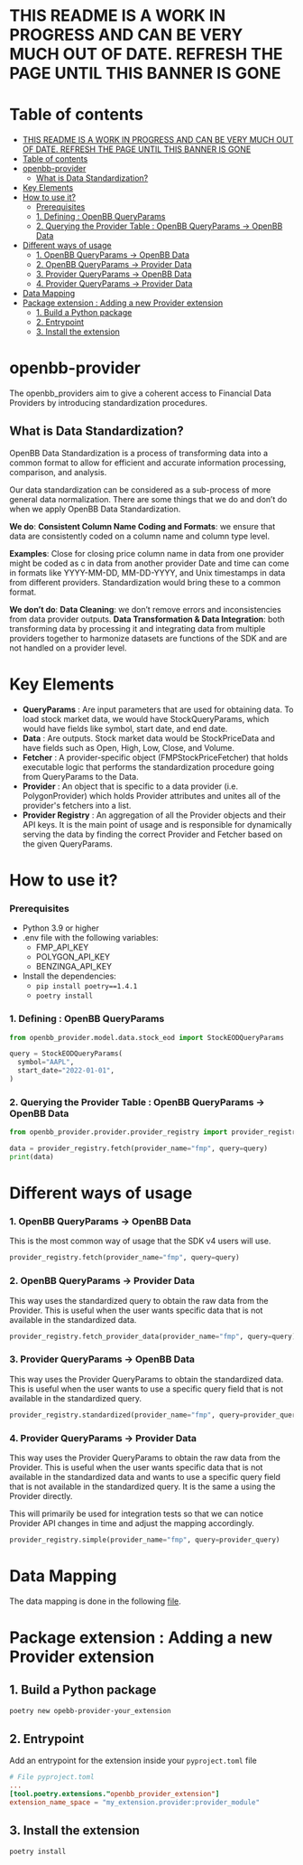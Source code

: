 # THIS README IS A WORK IN PROGRESS AND CAN BE VERY MUCH OUT OF DATE. REFRESH THE PAGE UNTIL THIS BANNER IS GONE

# Table of contents

- [THIS README IS A WORK IN PROGRESS AND CAN BE VERY MUCH OUT OF DATE. REFRESH THE PAGE UNTIL THIS BANNER IS GONE](#this-readme-is-a-work-in-progress-and-can-be-very-much-out-of-date-refresh-the-page-until-this-banner-is-gone)
- [Table of contents](#table-of-contents)
- [openbb-provider](#openbb-provider)
  - [What is Data Standardization?](#what-is-data-standardization)
- [Key Elements](#key-elements)
- [How to use it?](#how-to-use-it)
    - [Prerequisites](#prerequisites)
    - [1. Defining : OpenBB QueryParams](#1-defining--openbb-queryparams)
    - [2. Querying the Provider Table : OpenBB QueryParams -\> OpenBB Data](#2-querying-the-provider-table--openbb-queryparams---openbb-data)
- [Different ways of usage](#different-ways-of-usage)
    - [1. OpenBB QueryParams -\> OpenBB Data](#1-openbb-queryparams---openbb-data)
    - [2. OpenBB QueryParams -\> Provider Data](#2-openbb-queryparams---provider-data)
    - [3. Provider QueryParams -\> OpenBB Data](#3-provider-queryparams---openbb-data)
    - [4. Provider QueryParams -\> Provider Data](#4-provider-queryparams---provider-data)
- [Data Mapping](#data-mapping)
- [Package extension : Adding a new Provider extension](#package-extension--adding-a-new-provider-extension)
  - [1. Build a Python package](#1-build-a-python-package)
  - [2. Entrypoint](#2-entrypoint)
  - [3. Install the extension](#3-install-the-extension)

# openbb-provider

The openbb_providers aim to give a coherent access to Financial Data Providers by introducing standardization procedures.

## What is Data Standardization?
OpenBB Data Standardization is a process of transforming data into a common format to allow for efficient and accurate information processing, comparison, and analysis.

Our data standardization can be considered as a sub-process of more general data normalization. There are some things that we do and don’t do when we apply OpenBB Data Standardization.

**We do**:
**Consistent Column Name Coding and Formats**: we ensure that data are consistently coded on a column name and column type level.

**Examples**:
Close for closing price column name in data from one provider might be coded as c in data from another provider Date and time can come in formats like YYYY-MM-DD, MM-DD-YYYY, and Unix timestamps in data from different providers. Standardization would bring these to a common format.

**We don’t do**:
**Data Cleaning**: we don’t remove errors and inconsistencies from data provider outputs.
**Data Transformation & Data Integration**: both transforming data by processing it and integrating data from multiple providers together to harmonize datasets are functions of the SDK and are not handled on a provider level.

# Key Elements

- **QueryParams** : Are input parameters that are used for obtaining data. To load stock market data, we would have StockQueryParams, which would have fields like symbol, start date, and end date.
- **Data** : Are outputs. Stock market data would be StockPriceData and have fields such as Open, High, Low, Close, and Volume.
- **Fetcher** : A provider-specific object (FMPStockPriceFetcher) that holds executable logic that performs the standardization procedure going from QueryParams to the Data.
- **Provider** : An object that is specific to a data provider (i.e. PolygonProvider) which holds Provider attributes and unites all of the provider's fetchers into a list.
- **Provider Registry** : An aggregation of all the Provider objects and their API keys. It is the main point of usage and is responsible for dynamically serving the data by finding the correct Provider and Fetcher based on the given QueryParams.
# How to use it?

### Prerequisites

- Python 3.9 or higher
- .env file with the following variables:
  - FMP_API_KEY
  - POLYGON_API_KEY
  - BENZINGA_API_KEY
- Install the dependencies:
  - `pip install poetry==1.4.1`
  - `poetry install`

### 1. Defining : OpenBB QueryParams

```python
from openbb_provider.model.data.stock_eod import StockEODQueryParams

query = StockEODQueryParams(
  symbol="AAPL",
  start_date="2022-01-01",
)
```

### 2. Querying the Provider Table : OpenBB QueryParams -> OpenBB Data

```python
from openbb_provider.provider.provider_registry import provider_registry

data = provider_registry.fetch(provider_name="fmp", query=query)
print(data)
```

# Different ways of usage

### 1. OpenBB QueryParams -> OpenBB Data

This is the most common way of usage that the SDK v4 users will use.

```python
provider_registry.fetch(provider_name="fmp", query=query)
```

### 2. OpenBB QueryParams -> Provider Data

This way uses the standardized query to obtain the raw data from the Provider. This is useful when the user wants specific data that is not available in the standardized data.

```python
provider_registry.fetch_provider_data(provider_name="fmp", query=query)
```

### 3. Provider QueryParams -> OpenBB Data

This way uses the Provider QueryParams to obtain the standardized data. This is useful when the user wants to use a specific query field that is not available in the standardized query.

```python
provider_registry.standardized(provider_name="fmp", query=provider_query)
```

### 4. Provider QueryParams -> Provider Data

This way uses the Provider QueryParams to obtain the raw data from the Provider. This is useful when the user wants specific data that is not available in the standardized data and wants to use a specific query field that is not available in the standardized query. It is the same a using the Provider directly.

This will primarily be used for integration tests so that we can notice Provider API changes in time and adjust the mapping accordingly.

```python
provider_registry.simple(provider_name="fmp", query=provider_query)
```

# Data Mapping

The data mapping is done in the following [file](https://docs.google.com/spreadsheets/d/1AhmQWGRDqORk8nlcNclcnCuPpWsdMuaHwxujMMdzcsk/edit#gid=152728452
).

# Package extension : Adding a new Provider extension

## 1. Build a Python package

```bash
poetry new opebb-provider-your_extension
```

## 2. Entrypoint

Add an entrypoint for the extension inside your `pyproject.toml` file

```toml
# File pyproject.toml
...
[tool.poetry.extensions."openbb_provider_extension"]
extension_name_space = "my_extension.provider:provider_module"
```

## 3. Install the extension

```bash
poetry install
```
